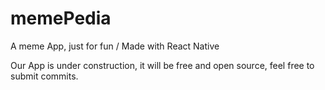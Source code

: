 # memePedia
A meme App, just for fun / Made with React Native


Our App is under construction, it will be free and open source, feel free to submit commits.

